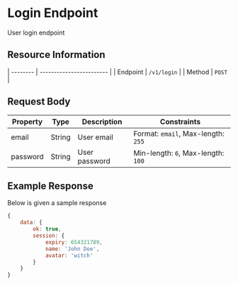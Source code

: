 # Login Endpoint

User login endpoint

## Resource Information

| -------- | ------------------------ |
| Endpoint | `/v1/login` |
| Method | `POST` |

## Request Body

| Property | Type   | Description   | Constraints                        |
| -------- | ------ | ------------- | ---------------------------------- |
| email    | String | User email    | Format: `email`, Max-length: `255` |
| password | String | User password | Min-length: `6`, Max-length: `100` |

## Example Response

Below is given a sample response

```javascript
{
    data: {
        ok: true,
        session: {
            expiry: 654321789,
            name: 'John Doe',
            avatar: 'witch'
        }
	}
}
```
